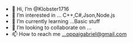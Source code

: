 - 👋 Hi, I’m @Klobster1716
- 👀 I’m interested in ... C++,C#,Json,Node.js
- 🌱 I’m currently learning ...Basic stuff
- 💞️ I’m looking to collaborate on ...
- 📫 How to reach me ...oppaigabriel@gmail.com

<!---
Klobster1716/Klobster1716 is a ✨ special ✨ repository because its `README.md` (this file) appears on your GitHub profile.
You can click the Preview link to take a look at your changes.
--->
